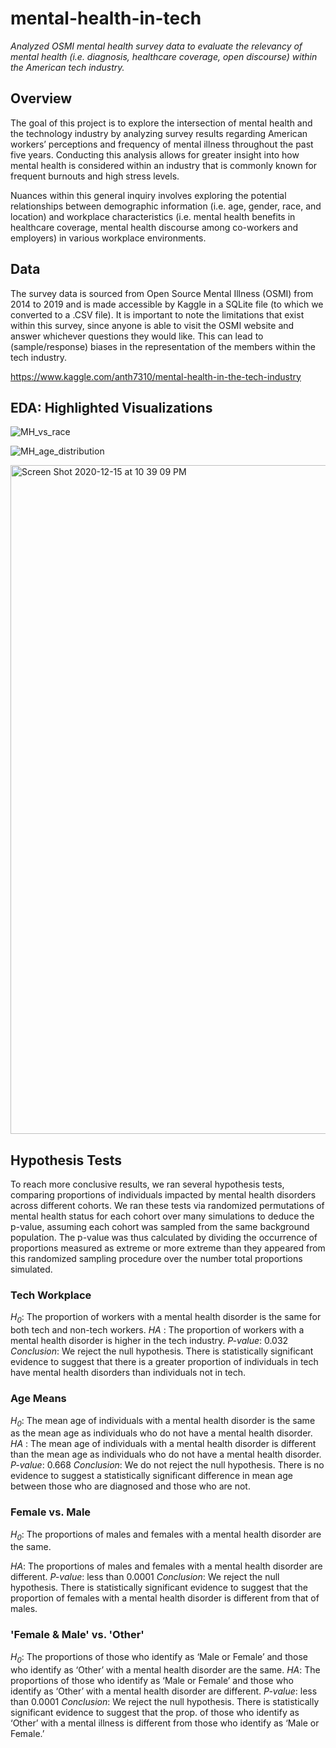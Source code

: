 # mental-health-in-tech
*Analyzed OSMI mental health survey data to evaluate the relevancy of mental health (i.e. diagnosis, healthcare coverage, open discourse) within the American tech industry.*

## Overview
The goal of this project is to explore the intersection of mental health and the technology industry by analyzing survey results regarding American workers’ perceptions and frequency of mental illness throughout the past five years. Conducting this analysis allows for greater insight into how mental health is considered within an industry that is commonly known for frequent burnouts and high stress levels. 

Nuances within this general inquiry involves exploring the potential relationships between demographic information (i.e. age, gender, race, and location) and workplace characteristics (i.e. mental health benefits in healthcare coverage, mental health discourse among co-workers and employers) in various workplace environments. 

## Data
The survey data is sourced from Open Source Mental Illness (OSMI) from 2014 to 2019 and is made accessible by Kaggle in a SQLite file (to which we converted to a .CSV file). It is important to note the limitations that exist within this survey, since anyone is able to visit the OSMI website and answer whichever questions they would like. This can lead to (sample/response) biases in the representation of the members within the tech industry.

https://www.kaggle.com/anth7310/mental-health-in-the-tech-industry

## EDA: Highlighted Visualizations

![MH_vs_race](https://user-images.githubusercontent.com/68027568/102305422-a6389d00-3f25-11eb-8eff-84bd763cfc45.png)

![MH_age_distribution](https://user-images.githubusercontent.com/68027568/102305946-c583fa00-3f26-11eb-806b-8c1f5a8232ac.png)

<img width="1070" alt="Screen Shot 2020-12-15 at 10 39 09 PM" src="https://user-images.githubusercontent.com/68027568/102305730-5d351880-3f26-11eb-9274-ce2e9a9a80cd.png">

## Hypothesis Tests

To reach more conclusive results, we ran several hypothesis tests, comparing proportions of individuals impacted by mental health disorders across different cohorts. We ran these tests via randomized permutations of mental health status for each cohort over many simulations to deduce the p-value, assuming each cohort was sampled from the same background population. The p-value was thus calculated by dividing the occurrence of proportions measured as extreme or more extreme than they appeared from this randomized sampling procedure over the number total proportions simulated. 

### Tech Workplace

*H<sub>0</sub>*: The proportion of workers with a mental health disorder is the same for both tech and non-tech workers.
*HA* : The proportion of workers with a mental health	 disorder is higher in the tech industry.
*P-value*: 0.032
*Conclusion*: We reject the null hypothesis. There is statistically significant evidence to suggest that there is a greater proportion of individuals in tech have mental health disorders than individuals not in tech. 

### Age Means

*H<sub>0</sub>*: The mean age of individuals with a mental health disorder is the same as the mean age as individuals who do not have a mental health disorder.
*HA* : The mean age of individuals with a mental health disorder is different than the mean age as individuals who do not have a mental health disorder.
*P-value*: 0.668
*Conclusion*: We do not reject the null hypothesis. There is no evidence to suggest a statistically significant difference in mean age between those who are diagnosed and those who are not. 

### Female vs. Male

*H<sub>0</sub>*: The proportions of males and females with a mental health disorder are the same.

*HA*: The proportions of males and females with a mental health disorder are different.
*P-value*: less than 0.0001
*Conclusion*: We reject the null hypothesis. There is statistically significant evidence to suggest that the proportion of females with a mental health disorder is different from that of males. 

### 'Female & Male' vs. 'Other'

*H<sub>0</sub>*: The proportions of those who identify as ‘Male or Female’ and those who identify as ‘Other’ with a mental health disorder are the same.
*HA*: The proportions of those who identify as ‘Male or Female’ and those who identify as ‘Other’ with a mental health disorder are different.
*P-value*: less than 0.0001
*Conclusion*: We reject the null hypothesis. There is statistically significant evidence to suggest that the prop. of those who identify as ‘Other’ with a mental illness is different from those who identify as ‘Male or Female.’

